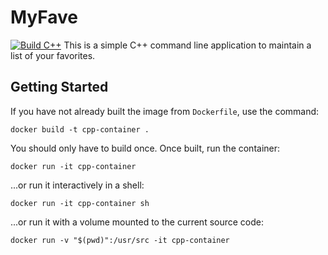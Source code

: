 # MyFave
[![Build C++](https://github.com/ct-school/MyFave/actions/workflows/myfave.yml/badge.svg)](https://github.com/ct-school/MyFave/actions/workflows/myfave.yml)
This is a simple C++ command line application to maintain a list of your favorites.

## Getting Started

If you have not already built the image from `Dockerfile`, use the command:

```
docker build -t cpp-container .
```

You should only have to build once. Once built, run the container:

```
docker run -it cpp-container
```

...or run it interactively in a shell:

```
docker run -it cpp-container sh
```

...or run it with a volume mounted to the current source code:

```
docker run -v "$(pwd)":/usr/src -it cpp-container
```

